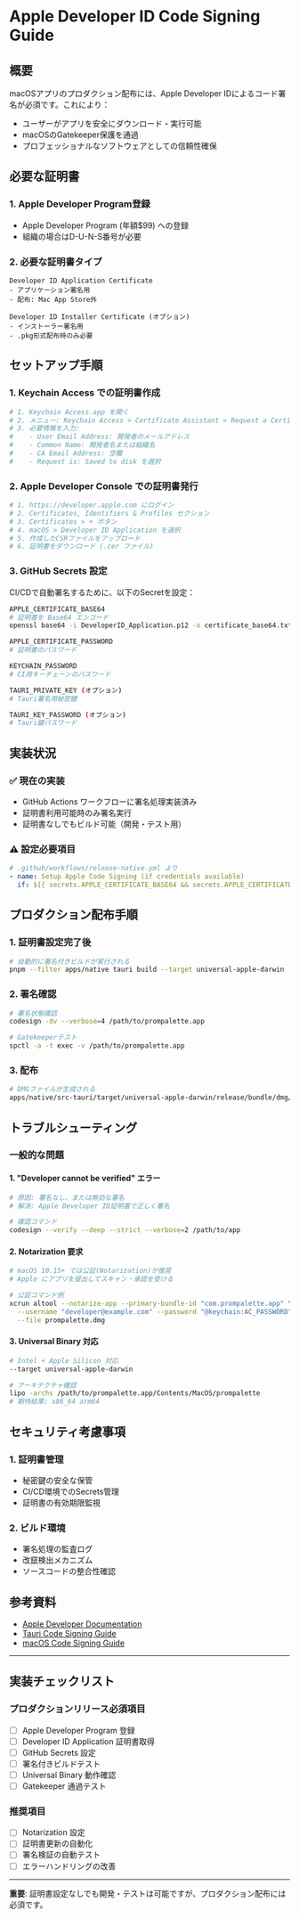# Apple Developer ID Code Signing Guide

## 概要

macOSアプリのプロダクション配布には、Apple Developer IDによるコード署名が必須です。これにより：

- ユーザーがアプリを安全にダウンロード・実行可能
- macOSのGatekeeper保護を通過
- プロフェッショナルなソフトウェアとしての信頼性確保

## 必要な証明書

### 1. Apple Developer Program登録
- Apple Developer Program (年額$99) への登録
- 組織の場合はD-U-N-S番号が必要

### 2. 必要な証明書タイプ
```
Developer ID Application Certificate
- アプリケーション署名用
- 配布: Mac App Store外

Developer ID Installer Certificate (オプション)
- インストーラー署名用
- .pkg形式配布時のみ必要
```

## セットアップ手順

### 1. Keychain Access での証明書作成

```bash
# 1. Keychain Access.app を開く
# 2. メニュー: Keychain Access > Certificate Assistant > Request a Certificate from a Certificate Authority
# 3. 必要情報を入力:
#    - User Email Address: 開発者のメールアドレス
#    - Common Name: 開発者名または組織名
#    - CA Email Address: 空欄
#    - Request is: Saved to disk を選択
```

### 2. Apple Developer Console での証明書発行

```bash
# 1. https://developer.apple.com にログイン
# 2. Certificates, Identifiers & Profiles セクション
# 3. Certificates > + ボタン
# 4. macOS > Developer ID Application を選択
# 5. 作成したCSRファイルをアップロード
# 6. 証明書をダウンロード (.cer ファイル)
```

### 3. GitHub Secrets 設定

CI/CDで自動署名するために、以下のSecretを設定：

```bash
APPLE_CERTIFICATE_BASE64
# 証明書を Base64 エンコード
openssl base64 -i DeveloperID_Application.p12 -o certificate_base64.txt

APPLE_CERTIFICATE_PASSWORD
# 証明書のパスワード

KEYCHAIN_PASSWORD  
# CI用キーチェーンのパスワード

TAURI_PRIVATE_KEY (オプション)
# Tauri署名用秘密鍵

TAURI_KEY_PASSWORD (オプション)  
# Tauri鍵パスワード
```

## 実装状況

### ✅ 現在の実装
- GitHub Actions ワークフローに署名処理実装済み
- 証明書利用可能時のみ署名実行
- 証明書なしでもビルド可能（開発・テスト用）

### ⚠️ 設定必要項目
```yaml
# .github/workflows/release-native.yml より
- name: Setup Apple Code Signing (if credentials available)
  if: ${{ secrets.APPLE_CERTIFICATE_BASE64 && secrets.APPLE_CERTIFICATE_PASSWORD }}
```

## プロダクション配布手順

### 1. 証明書設定完了後
```bash
# 自動的に署名付きビルドが実行される
pnpm --filter apps/native tauri build --target universal-apple-darwin --bundles dmg
```

### 2. 署名確認
```bash
# 署名状態確認
codesign -dv --verbose=4 /path/to/prompalette.app

# Gatekeeperテスト
spctl -a -t exec -v /path/to/prompalette.app
```

### 3. 配布
```bash
# DMGファイルが生成される
apps/native/src-tauri/target/universal-apple-darwin/release/bundle/dmg/prompalette_0.1.0_universal.dmg
```

## トラブルシューティング

### 一般的な問題

#### 1. "Developer cannot be verified" エラー
```bash
# 原因: 署名なし、または無効な署名
# 解決: Apple Developer ID証明書で正しく署名

# 確認コマンド
codesign --verify --deep --strict --verbose=2 /path/to/app
```

#### 2. Notarization 要求
```bash
# macOS 10.15+ では公証(Notarization)が推奨
# Apple にアプリを提出してスキャン・承認を受ける

# 公証コマンド例
xcrun altool --notarize-app --primary-bundle-id "com.prompalette.app" \
  --username "developer@example.com" --password "@keychain:AC_PASSWORD" \
  --file prompalette.dmg
```

#### 3. Universal Binary 対応
```bash
# Intel + Apple Silicon 対応
--target universal-apple-darwin

# アーキテクチャ確認
lipo -archs /path/to/prompalette.app/Contents/MacOS/prompalette
# 期待結果: x86_64 arm64
```

## セキュリティ考慮事項

### 1. 証明書管理
- 秘密鍵の安全な保管
- CI/CD環境でのSecrets管理
- 証明書の有効期限監視

### 2. ビルド環境
- 署名処理の監査ログ
- 改竄検出メカニズム
- ソースコードの整合性確認

## 参考資料

- [Apple Developer Documentation](https://developer.apple.com/documentation/security/notarizing_macos_software_before_distribution)
- [Tauri Code Signing Guide](https://tauri.app/v1/guides/distribution/sign-macos)
- [macOS Code Signing Guide](https://developer.apple.com/library/archive/documentation/Security/Conceptual/CodeSigningGuide/)

---

## 実装チェックリスト

### プロダクションリリース必須項目
- [ ] Apple Developer Program 登録
- [ ] Developer ID Application 証明書取得
- [ ] GitHub Secrets 設定
- [ ] 署名付きビルドテスト
- [ ] Universal Binary 動作確認
- [ ] Gatekeeper 通過テスト

### 推奨項目
- [ ] Notarization 設定
- [ ] 証明書更新の自動化
- [ ] 署名検証の自動テスト
- [ ] エラーハンドリングの改善

---

**重要**: 証明書設定なしでも開発・テストは可能ですが、プロダクション配布には必須です。